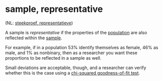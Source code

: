 # sample, representative

(NL: [steekproef, representatieve](../nl/steekproef-representatieve.md))

A sample is *representative* if the properties of the [population](population.md) are also reflected within the [sample](sample.md).

For example, if in a population 53% identify themselves as female, 46% as male, and 1% as nonbinary, then as a researcher you want these proportions to be reflected in a sample as well.

Small deviations are acceptable, though, and a researcher can verify whether this is the case using a [chi-squared goodness-of-fit test](chi-squared-test.md#goodness-of-fit-test).
